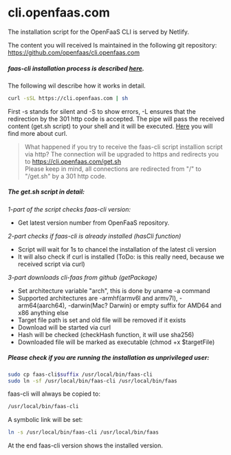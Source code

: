 # cli.openfaas.com
The installation script for the OpenFaaS CLI is served by Netlify. 



The content you will received Is maintained in the following git repository: https://github.com/openfaas/cli.openfaas.com



##### faas-cli installation process is described [here](https://docs.openfaas.com/cli/install/).

The following wil describe how it works in detail.

```bash
curl -sSL https://cli.openfaas.com | sh
```

First -s stands for silent and -S to show errors, -L ensures that the redirection by the 301 http code is accepted.
The pipe will pass the received content (get.sh script) to your shell and it will be executed.
[Here](https://curl.haxx.se/docs/manpage.html) you will find more about curl. 

>What happened if you try to receive the faas-cli script installion script via http? The connection will be upgraded to https and redirects you to https://cli.openfaas.com/get.sh \
Please keep in mind, all connections are redirected from "/" to "/get.sh" by a 301 http code.


##### The get.sh script in detail:

*1-part of the script checks faas-cli version:*
- Get latest version number from OpenFaaS repository.

*2-part checks if faas-cli is already installed (hasCli function)*
- Script will wait for 1s to chancel the installation of the latest cli version
- It will also check if curl is installed (ToDo: is this really need, because we received script via curl)

*3-part downloads cli-faas from github (getPackage)*
- Set architecture variable "arch", this is done by uname -a command
- Supported architectures are -armhf(armv6l and armv7l), -arm64(aarch64), -darwin(Mac? Darwin) or empty suffix for AMD64 and x86 anything else
- Target file path is set and old file will be removed if it exists 
- Download will be started via curl
- Hash will be checked (checkHash function, it will use sha256)
- Downloaded file will be marked as executable (chmod +x $targetFile)

##### Please check if you are running the installation as unprivileged user:
```bash
sudo cp faas-cli$suffix /usr/local/bin/faas-cli
sudo ln -sf /usr/local/bin/faas-cli /usr/local/bin/faas
```

faas-cli will always be copied to:
```bash
/usr/local/bin/faas-cli
```

A symbolic link will be set:
```bash
ln -s /usr/local/bin/faas-cli /usr/local/bin/faas
```

At the end faas-cli version shows the installed version.
